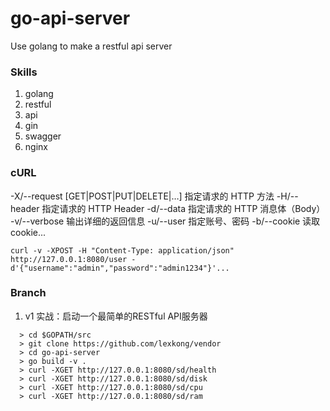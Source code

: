# go-api-server
Use golang to make a restful api server

### Skills
1. golang
2. restful
3. api
4. gin
5. swagger
6. nginx

### cURL
-X/--request [GET|POST|PUT|DELETE|…]  指定请求的 HTTP 方法
-H/--header                           指定请求的 HTTP Header
-d/--data                             指定请求的 HTTP 消息体（Body）
-v/--verbose                          输出详细的返回信息
-u/--user                             指定账号、密码
-b/--cookie                           读取 cookie...
```
curl -v -XPOST -H "Content-Type: application/json" http://127.0.0.1:8080/user -d'{"username":"admin","password":"admin1234"}'...
```

### Branch
1. v1 实战：启动一个最简单的RESTful API服务器
```
  > cd $GOPATH/src
  > git clone https://github.com/lexkong/vendor
  > cd go-api-server
  > go build -v .
  > curl -XGET http://127.0.0.1:8080/sd/health
  > curl -XGET http://127.0.0.1:8080/sd/disk
  > curl -XGET http://127.0.0.1:8080/sd/cpu
  > curl -XGET http://127.0.0.1:8080/sd/ram
```

